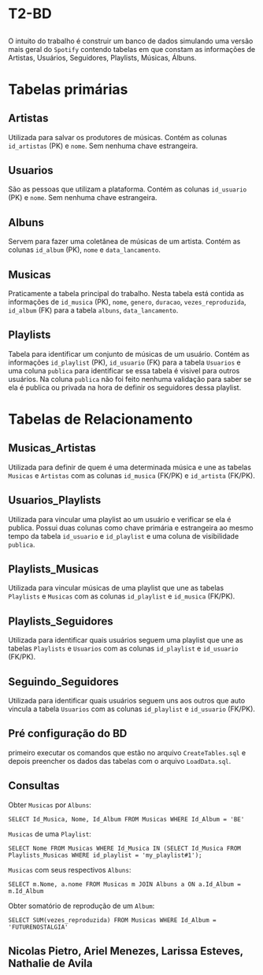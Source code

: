 # T2-BD

##
O intuito do trabalho é construir um banco de dados simulando uma versão mais geral do `Spotify` contendo tabelas em que constam as informações de Artistas, Usuários, Seguidores, Playlists, Músicas, Álbuns.

# Tabelas primárias
## Artistas
Utilizada para salvar os produtores de músicas. Contém as colunas `id_artistas` (PK) e `nome`. Sem nenhuma chave estrangeira.

## Usuarios
São as pessoas que utilizam a plataforma. Contém as colunas `id_usuario` (PK) e `nome`. Sem nenhuma chave estrangeira.

## Albuns
Servem para fazer uma coletânea de músicas de um artista. Contém as colunas `id_album` (PK), `nome` e `data_lancamento`.

## Musicas
Praticamente a tabela principal do trabalho. Nesta tabela está contida as informações de `id_musica` (PK), `nome`, `genero`, `duracao`,
`vezes_reproduzida`, `id_album` (FK) para a tabela `albuns`, `data_lancamento`.

## Playlists
Tabela para identificar um conjunto de músicas de um usuário. Contém as informações `id_playlist` (PK), `id_usuario` (FK) para a tabela `Usuarios` e uma coluna `publica` para identificar se essa tabela é visivel para outros usuários. Na coluna `publica` não foi feito nenhuma validação para saber se ela é publica ou privada na hora de definir os seguidores dessa playlist.

# Tabelas de Relacionamento
## Musicas_Artistas
Utilizada para definir de quem é uma determinada música e une as tabelas `Musicas` e `Artistas` com as colunas `id_musica` (FK/PK) e `id_artista` (FK/PK).

## Usuarios_Playlists
Utilizada para vincular uma playlist ao um usuário e verificar se ela é publica. Possui duas colunas como chave primária e estrangeira ao mesmo tempo da tabela `id_usuario` e `id_playlist` e uma coluna de visibilidade `publica`.

## Playlists_Musicas
Utilizada para vincular músicas de uma playlist que une as tabelas `Playlists` e `Musicas` com as colunas `id_playlist` e `id_musica` (FK/PK).

## Playlists_Seguidores
Utilizada para identificar quais usuários seguem uma playlist que une as tabelas `Playlists` e `Usuarios` com as colunas `id_playlist` e `id_usuario` (FK/PK).

## Seguindo_Seguidores
Utilizada para identificar quais usuários seguem uns aos outros que auto vincula a tabela `Usuarios` com as colunas `id_playlist` e `id_usuario` (FK/PK).

## Pré configuração do BD
primeiro executar os comandos que estão no arquivo `CreateTables.sql` e depois preencher os dados das tabelas com o arquivo `LoadData.sql`.

## Consultas
Obter `Musicas` por `Albuns`:
```
SELECT Id_Musica, Nome, Id_Album FROM Musicas WHERE Id_Album = 'BE'
```

`Musicas` de uma `Playlist`:
```
SELECT Nome FROM Musicas WHERE Id_Musica IN (SELECT Id_Musica FROM Playlists_Musicas WHERE id_playlist = 'my_playlist#1');
```

`Musicas` com seus respectivos `Albuns`:
```
SELECT m.Nome, a.nome FROM Musicas m JOIN Albuns a ON a.Id_Album = m.Id_Album
```

Obter somatório de reprodução de um `Album`:
```
SELECT SUM(vezes_reproduzida) FROM Musicas WHERE Id_Album = 'FUTURENOSTALGIA'
```

## Nicolas Pietro, Ariel Menezes, Larissa Esteves, Nathalie de Avila
